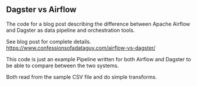## Dagster vs Airflow ##

The code for a blog post describing the difference between Apache Airflow and
Dagster as data pipeline and orchestration tools.

See blog post for complete details. https://www.confessionsofadataguy.com/airflow-vs-dagster/

This code is just an example Pipeline written for both Airflow and Dagster to
be able to compare between the two systems.

Both read from the sample CSV file and do simple transforms.
